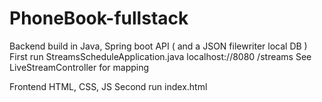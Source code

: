 # PhoneBook-fullstack

Backend build in Java, Spring boot API ( and a JSON filewriter local DB )
First run StreamsScheduleApplication.java 
localhost://8080
/streams
See LiveStreamController for mapping

Frontend HTML, CSS, JS
Second run index.html
